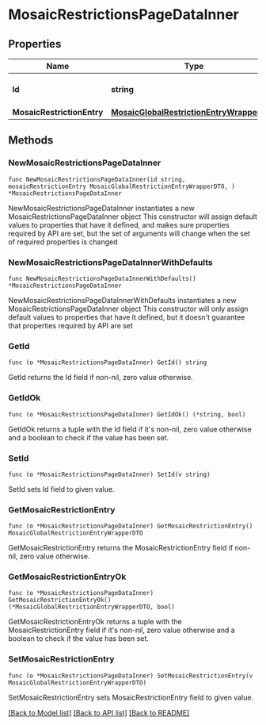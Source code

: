 # MosaicRestrictionsPageDataInner

## Properties

Name | Type | Description | Notes
------------ | ------------- | ------------- | -------------
**Id** | **string** | Internal resource identifier. | 
**MosaicRestrictionEntry** | [**MosaicGlobalRestrictionEntryWrapperDTO**](MosaicGlobalRestrictionEntryWrapperDTO.md) |  | 

## Methods

### NewMosaicRestrictionsPageDataInner

`func NewMosaicRestrictionsPageDataInner(id string, mosaicRestrictionEntry MosaicGlobalRestrictionEntryWrapperDTO, ) *MosaicRestrictionsPageDataInner`

NewMosaicRestrictionsPageDataInner instantiates a new MosaicRestrictionsPageDataInner object
This constructor will assign default values to properties that have it defined,
and makes sure properties required by API are set, but the set of arguments
will change when the set of required properties is changed

### NewMosaicRestrictionsPageDataInnerWithDefaults

`func NewMosaicRestrictionsPageDataInnerWithDefaults() *MosaicRestrictionsPageDataInner`

NewMosaicRestrictionsPageDataInnerWithDefaults instantiates a new MosaicRestrictionsPageDataInner object
This constructor will only assign default values to properties that have it defined,
but it doesn't guarantee that properties required by API are set

### GetId

`func (o *MosaicRestrictionsPageDataInner) GetId() string`

GetId returns the Id field if non-nil, zero value otherwise.

### GetIdOk

`func (o *MosaicRestrictionsPageDataInner) GetIdOk() (*string, bool)`

GetIdOk returns a tuple with the Id field if it's non-nil, zero value otherwise
and a boolean to check if the value has been set.

### SetId

`func (o *MosaicRestrictionsPageDataInner) SetId(v string)`

SetId sets Id field to given value.


### GetMosaicRestrictionEntry

`func (o *MosaicRestrictionsPageDataInner) GetMosaicRestrictionEntry() MosaicGlobalRestrictionEntryWrapperDTO`

GetMosaicRestrictionEntry returns the MosaicRestrictionEntry field if non-nil, zero value otherwise.

### GetMosaicRestrictionEntryOk

`func (o *MosaicRestrictionsPageDataInner) GetMosaicRestrictionEntryOk() (*MosaicGlobalRestrictionEntryWrapperDTO, bool)`

GetMosaicRestrictionEntryOk returns a tuple with the MosaicRestrictionEntry field if it's non-nil, zero value otherwise
and a boolean to check if the value has been set.

### SetMosaicRestrictionEntry

`func (o *MosaicRestrictionsPageDataInner) SetMosaicRestrictionEntry(v MosaicGlobalRestrictionEntryWrapperDTO)`

SetMosaicRestrictionEntry sets MosaicRestrictionEntry field to given value.



[[Back to Model list]](../README.md#documentation-for-models) [[Back to API list]](../README.md#documentation-for-api-endpoints) [[Back to README]](../README.md)


